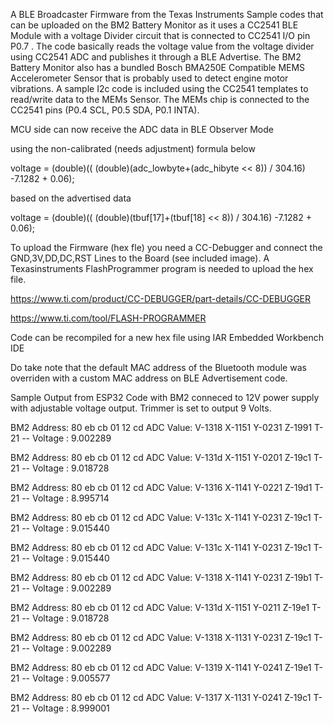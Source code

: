 A BLE Broadcaster Firmware from the Texas Instruments Sample codes that can be uploaded on the BM2 Battery Monitor as it uses a CC2541 BLE Module with a voltage Divider circuit that is connected to CC2541 I/O pin P0.7 . The code basically reads the voltage value from the voltage divider using CC2541 ADC and publishes it through a BLE Advertise. The BM2 Battery Monitor also has a bundled Bosch BMA250E Compatible MEMS Accelerometer Sensor that is probably used to detect engine motor vibrations. A sample I2c code is included using the CC2541 templates to read/write data to the MEMs Sensor. The MEMs chip is connected to the CC2541 pins (P0.4 SCL, P0.5 SDA, P0.1 INTA).

MCU side can now receive the ADC data in BLE Observer Mode

using the non-calibrated (needs adjustment) formula below

voltage = (double)(( (double)(adc_lowbyte+(adc_hibyte << 8)) / 304.16) -7.1282 + 0.06);

based on the advertised data

voltage = (double)(( (double)(tbuf[17]+(tbuf[18] << 8)) / 304.16) -7.1282 + 0.06);

To upload the Firmware (hex fle) you need a CC-Debugger and connect the GND,3V,DD,DC,RST Lines to the Board (see included image). A Texasinstruments FlashProgrammer program is needed to upload the hex file.

https://www.ti.com/product/CC-DEBUGGER/part-details/CC-DEBUGGER

https://www.ti.com/tool/FLASH-PROGRAMMER

Code can be recompiled for a new hex file using IAR Embedded Workbench IDE

Do take note that the default MAC address of the Bluetooth module was overriden with a custom MAC address on BLE Advertisement code.

Sample Output from ESP32 Code with BM2 conneced to 12V power supply with adjustable voltage output. Trimmer is set to output 9 Volts.

BM2 Address: 80 eb cb 01 12 cd   ADC Value: V-1318 X-1151 Y-0231 Z-1991 T-21 -- Voltage : 9.002289

BM2 Address: 80 eb cb 01 12 cd   ADC Value: V-131d X-1151 Y-0201 Z-19c1 T-21 -- Voltage : 9.018728

BM2 Address: 80 eb cb 01 12 cd   ADC Value: V-1316 X-1141 Y-0221 Z-19d1 T-21 -- Voltage : 8.995714

BM2 Address: 80 eb cb 01 12 cd   ADC Value: V-131c X-1141 Y-0231 Z-19c1 T-21 -- Voltage : 9.015440

BM2 Address: 80 eb cb 01 12 cd   ADC Value: V-131c X-1141 Y-0231 Z-19c1 T-21 -- Voltage : 9.015440

BM2 Address: 80 eb cb 01 12 cd   ADC Value: V-1318 X-1141 Y-0231 Z-19b1 T-21 -- Voltage : 9.002289

BM2 Address: 80 eb cb 01 12 cd   ADC Value: V-131d X-1151 Y-0211 Z-19e1 T-21 -- Voltage : 9.018728

BM2 Address: 80 eb cb 01 12 cd   ADC Value: V-1318 X-1131 Y-0231 Z-19c1 T-21 -- Voltage : 9.002289

BM2 Address: 80 eb cb 01 12 cd   ADC Value: V-1319 X-1141 Y-0241 Z-19e1 T-21 -- Voltage : 9.005577

BM2 Address: 80 eb cb 01 12 cd   ADC Value: V-1317 X-1131 Y-0241 Z-19c1 T-21 -- Voltage : 8.999001
